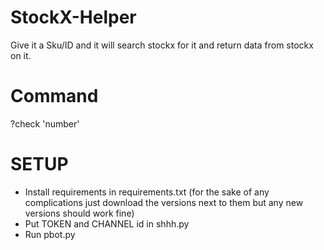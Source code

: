 # StockX-Helper

Give it a Sku/ID and it will search stockx for it and return data from stockx on it.

# Command

?check 'number'

# SETUP

- Install requirements in requirements.txt (for the sake of any complications just download the versions next to them but any new versions should work fine)
- Put TOKEN and CHANNEL id in shhh.py
- Run pbot.py
